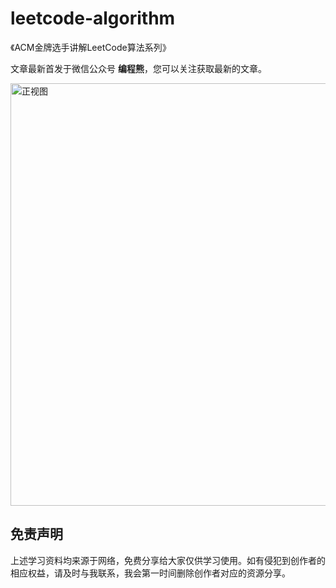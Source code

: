 # leetcode-algorithm
《ACM金牌选手讲解LeetCode算法系列》

文章最新首发于微信公众号 **编程熊**，您可以关注获取最新的文章。



<img width="676" alt="正视图" src="https://gitee.com/hicodebear/upic/raw/master/uPic/%E6%AD%A3%E8%A7%86%E5%9B%BE.png">





## 免责声明
上述学习资料均来源于网络，免费分享给大家仅供学习使用。如有侵犯到创作者的相应权益，请及时与我联系，我会第一时间删除创作者对应的资源分享。
